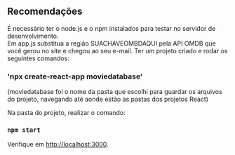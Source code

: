 ## Recomendações

É necessário ter o node.js e o npm instalados para testar no servidor de desenvolvimento.<br>
Em app.js substitua a região SUACHAVEOMBDAQUI pela API OMDB que você gerou no site e chegou ao seu e-mail.
Ter um projeto criado e rodar os seguintes comandos:
### 'npx create-react-app moviedatabase' 
(moviedatabase foi o nome da pasta que escolhi para guardar os arquivos do projeto, navegando até aonde estão as pastas dos projetos React)<br>

Na pasta do projeto, realizar o comando:
### `npm start`

Verifique em [http://localhost:3000](http://localhost:3000).
